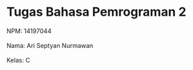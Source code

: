 # Tugas Bahasa Pemrograman 2

NPM: 14197044
<br></br>
Nama: Ari Septyan Nurmawan
<br></br>
Kelas: C
